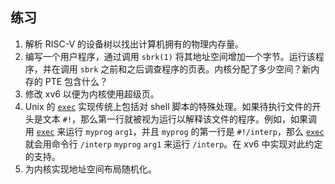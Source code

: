 ## 练习

1.  解析 RISC-V 的设备树以找出计算机拥有的物理内存量。
2.  编写一个用户程序，通过调用 `sbrk(1)` 将其地址空间增加一个字节。运行该程序，并在调用 `sbrk` 之前和之后调查程序的页表。内核分配了多少空间？新内存的 PTE 包含什么？
3.  修改 xv6 以便为内核使用超级页。
4.  Unix 的 [`exec`](/source/xv6-riscv/user/user.h.md) 实现传统上包括对 shell 脚本的特殊处理。如果待执行文件的开头是文本 `#!`，那么第一行就被视为运行以解释该文件的程序。例如，如果调用 [`exec`](/source/xv6-riscv/user/user.h.md) 来运行 `myprog` `arg1`，并且 `myprog` 的第一行是 `#!/interp`，那么 [`exec`](/source/xv6-riscv/user/user.h.md) 就会用命令行 `/interp` `myprog` `arg1` 来运行 `/interp`。在 xv6 中实现对此约定的支持。
5.  为内核实现地址空间布局随机化。